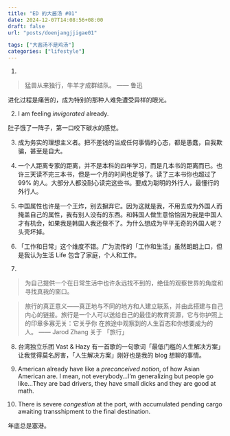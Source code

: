 ```yaml
---
title: "ED 的大酱汤 #01"
date: 2024-12-07T14:08:56+08:00
draft: false
url: "posts/doenjangjjigae01"

tags: ["大酱汤不是鸡汤"]
categories: ["lifestyle"]
---
```


1. 
>猛兽从来独行，牛羊才成群结队。
> —— 鲁迅

进化过程是痛苦的，成为特别的那种人难免遭受异样的眼光。

2. I am feeling *invigorated* already.

肚子饿了一阵子，第一口咬下碳水的感觉。

3. 成为务实的理想主义者。把不差钱的当成任何事情的心态，都是愚蠢，自我欺骗，甚至是自大。

4. 一个人距离专家的距离，并不是本科的四年学习，而是几本书的距离而已。也许三天读不完三本书，但是一个月的时间也足够了。读了三本书你也超过了 99% 的人。大部分人都没耐心读完这些书。要成为聪明的外行人，最懂行的外行人。

5. 中国属性也许是一个王炸，别去摒弃它。因为这就是我，不用去成为外国人而掩盖自己的属性，我有别人没有的东西。和韩国人做生意恰恰因为我是中国人才有机会，如果我是韩国人我还做不了。为什么想成为平平无奇的外国人呢？头壳坏掉。

6. 「工作和日常」这个维度不错。广为流传的「工作和生活」虽然朗朗上口，但是我认为生活 Life 包含了家庭，个人和工作。

7. 
> 为自己提供一个在日常生活中也许永远找不到的，绝佳的观察世界的角度和寻找真我的窗口。

> 旅行的真正意义——真正地与不同的地方和人建立联系，并由此搭建与自己内心的链接。旅行是一个人可以送给自己的最佳的教育资源，它与你护照上的印章多寡无关：它关乎你
在旅途中观察到的人生百态和你想要成为的人。
—— Jarod Zhang 关于 「旅行」

8. 台湾独立乐团 Vast & Hazy 有一首歌的一句歌词「最低门槛的人生解决方案」让我觉得莫名厉害，「人生解决方案」刚好也是我的 blog 想聊的事情。

9. American already have like a *preconceived notion*, of how Asian American are. I mean, not everybody…I’m generalizing but people go like…They are bad drivers, they have small dicks and they are good at math.

10. There is severe *congestion* at the port, with accumulated pending cargo awaiting transshipment to the final destination.

年底总是塞港。